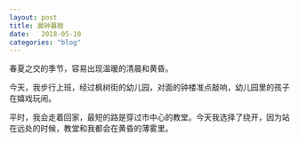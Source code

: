 ```yaml
---
layout: post
title: 晨钟暮鼓
date:   2018-05-10
categories: "blog"
---
```


春夏之交的季节，容易出现温暖的清晨和黄昏。 

今天，我步行上班，经过枫树街的幼儿园，对面的钟楼准点敲响，幼儿园里的孩子在嬉戏玩闹。  

平时，我会走着回家，最短的路是穿过市中心的教堂。今天我选择了绕开，因为站在远处的时候，教堂和我都会在黄昏的薄雾里。      



